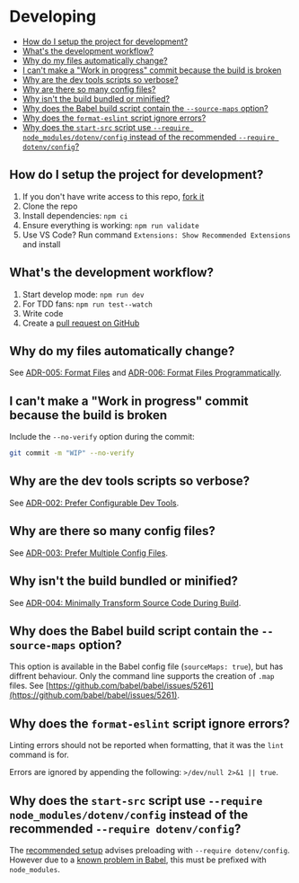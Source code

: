 # Developing

<!-- START doctoc generated TOC please keep comment here to allow auto update -->
<!-- DON'T EDIT THIS SECTION, INSTEAD RE-RUN doctoc TO UPDATE -->

- [How do I setup the project for development?](#how-do-i-setup-the-project-for-development)
- [What's the development workflow?](#whats-the-development-workflow)
- [Why do my files automatically change?](#why-do-my-files-automatically-change)
- [I can't make a "Work in progress" commit because the build is broken](#i-cant-make-a-work-in-progress-commit-because-the-build-is-broken)
- [Why are the dev tools scripts so verbose?](#why-are-the-dev-tools-scripts-so-verbose)
- [Why are there so many config files?](#why-are-there-so-many-config-files)
- [Why isn't the build bundled or minified?](#why-isnt-the-build-bundled-or-minified)
- [Why does the Babel build script contain the `--source-maps` option?](#why-does-the-babel-build-script-contain-the---source-maps-option)
- [Why does the `format-eslint` script ignore errors?](#why-does-the-format-eslint-script-ignore-errors)
- [Why does the `start-src` script use `--require node_modules/dotenv/config` instead of the recommended `--require dotenv/config`?](#why-does-the-start-src-script-use---require-node_modulesdotenvconfig-instead-of-the-recommended---require-dotenvconfig)

<!-- END doctoc generated TOC please keep comment here to allow auto update -->

## How do I setup the project for development?

1. If you don't have write access to this repo, [fork it](https://github.com/sublimesneaks/analytics-server/fork)
1. Clone the repo
1. Install dependencies: `npm ci`
1. Ensure everything is working: `npm run validate`
1. Use VS Code? Run command `Extensions: Show Recommended Extensions` and install

## What's the development workflow?

1. Start develop mode: `npm run dev`
1. For TDD fans: `npm run test--watch`
1. Write code
1. Create a [pull request on GitHub](https://github.com/sublimesneaks/analytics-server/pulls)

## Why do my files automatically change?

See [ADR-005: Format Files](docs/adr/005-format-files.md) and [ADR-006: Format Files Programmatically](docs/adr/006-format-files-programmatically.md).

## I can't make a "Work in progress" commit because the build is broken

Include the `--no-verify` option during the commit:

```bash
git commit -m "WIP" --no-verify
```

## Why are the dev tools scripts so verbose?

See [ADR-002: Prefer Configurable Dev Tools](docs/adr/002-prefer-configurable-dev-tools.md).

## Why are there so many config files?

See [ADR-003: Prefer Multiple Config Files](docs/adr/003-prefer-multiple-config-files.md).

## Why isn't the build bundled or minified?

See [ADR-004: Minimally Transform Source Code During Build](docs/adr/004-minimally-transform-source-code-during-build.md).

## Why does the Babel build script contain the `--source-maps` option?

This option is available in the Babel config file (`sourceMaps: true`), but has diffrent behaviour. Only the command line supports the creation of `.map` files. See [https://github.com/babel/babel/issues/5261](https://github.com/babel/babel/issues/5261).

## Why does the `format-eslint` script ignore errors?

Linting errors should not be reported when formatting, that it was the `lint` command is for.

Errors are ignored by appending the following: `>/dev/null 2>&1 || true`.

## Why does the `start-src` script use `--require node_modules/dotenv/config` instead of the recommended `--require dotenv/config`?

The [recommended setup](https://github.com/motdotla/dotenv#preload) advises preloading with `--require dotenv/config`. However due to a [known problem in Babel](https://github.com/babel/babel/issues/8229), this must be prefixed with `node_modules`.
